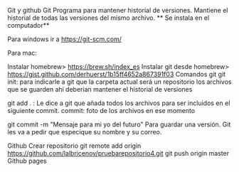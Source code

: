 Git y github
Git
Programa para mantener historial de versiones. Mantiene el historial de todas las versiones del mismo archivo. ** Se instala en el computador**

Para windows ir a https://git-scm.com/

Para mac:

Instalar homebrew> https://brew.sh/index_es
Instalar git desde homebrew> https://gist.github.com/derhuerst/1b15ff4652a867391f03
Comandos git
git init: para indicarle a git que la carpeta actual será un repositorio los archivos que se guarden ahí deberian mantener el historial de versiones

git add . : Le dice a git que añada todos los archivos para ser incluidos en el siguiente commit. commit: foto de los archivos en ese momento

git commit -m "Mensaje para mi yo del futuro" Para guardar una versión. Git les va a pedir que especique su nombre y su correo.

Github
Crear repositorio
git remote add origin https://github.com/lalbricenov/pruebarepositorio4.git
git push origin master
Github pages